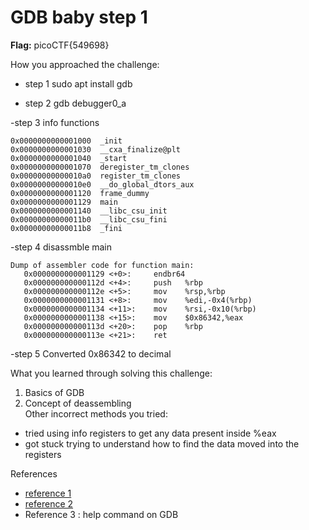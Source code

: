 # GDB baby step 1

**Flag:** picoCTF{549698}

How you approached the challenge:

- step 1
sudo apt install gdb

- step 2
gdb debugger0_a

-step 3
info functions
```
0x0000000000001000  _init
0x0000000000001030  __cxa_finalize@plt
0x0000000000001040  _start
0x0000000000001070  deregister_tm_clones
0x00000000000010a0  register_tm_clones
0x00000000000010e0  __do_global_dtors_aux
0x0000000000001120  frame_dummy
0x0000000000001129  main
0x0000000000001140  __libc_csu_init
0x00000000000011b0  __libc_csu_fini
0x00000000000011b8  _fini
```
-step 4
disassmble main

```
Dump of assembler code for function main:
   0x0000000000001129 <+0>:     endbr64
   0x000000000000112d <+4>:     push   %rbp
   0x000000000000112e <+5>:     mov    %rsp,%rbp
   0x0000000000001131 <+8>:     mov    %edi,-0x4(%rbp)
   0x0000000000001134 <+11>:    mov    %rsi,-0x10(%rbp)
   0x0000000000001138 <+15>:    mov    $0x86342,%eax
   0x000000000000113d <+20>:    pop    %rbp
   0x000000000000113e <+21>:    ret
```

-step 5
Converted 0x86342 to decimal

What you learned through solving this challenge:

1. Basics of GDB 
2. Concept of deassembling  
Other incorrect methods you tried:

- tried using info registers to get any data present inside %eax
- got stuck trying to understand how to find the data moved into the registers 


References

- [reference 1](https://www.tutorialspoint.com/gnu_debugger/index.htm)
- [reference 2](https://www.geeksforgeeks.org/gdb-step-by-step-introduction/)
- Reference 3 : help command on GDB